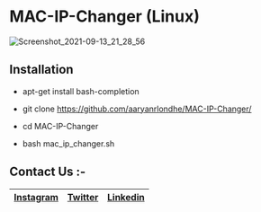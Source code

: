 # MAC-IP-Changer (Linux)
![Screenshot_2021-09-13_21_28_56](https://user-images.githubusercontent.com/63962758/133117723-3d1969a4-31ea-42d8-9eff-92571f814987.png)
## Installation

 * apt-get install bash-completion

 * git clone https://github.com/aaryanrlondhe/MAC-IP-Changer/

 * cd MAC-IP-Changer

 * bash mac_ip_changer.sh

## Contact Us :-


|[Instagram](https://instagram.com/universalcoderr)|[Twitter](https://twitter.com/LondheAaryan)|[Linkedin](https://www.linkedin.com/in/aaryan-r-londhe-0a1809179/)|
|-|-|-|
